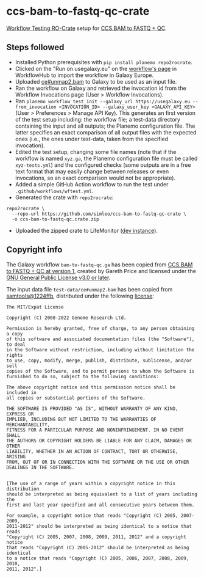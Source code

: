 # ccs-bam-to-fastq-qc-crate

[Workflow Testing RO-Crate](https://crs4.github.io/life_monitor/workflow_testing_ro_crate) setup for [CCS.BAM to FASTQ + QC](https://workflowhub.eu/workflows/220).

## Steps followed

* Installed Python prerequisites with `pip install planemo repo2rocrate`.
* Clicked on the "Run on usegalaxy.eu" on the [workflow's page](https://workflowhub.eu/workflows/220) in WorkflowHub to import the workflow in Galaxy Europe.
* Uploaded [ce#unmap2.bam](https://github.com/samtools/samtools/blob/1224ffbfa249f4e602840e1723bd824c148e0b7d/test/mpileup/ce%23unmap2.bam) to Galaxy to be used as an input file.
* Ran the workflow on Galaxy and retrieved the invocation id from the Workflow Invocations page (User > Workflow Invocations).
* Ran `planemo workflow_test_init --galaxy_url https://usegalaxy.eu --from_invocation <INVOCATION_ID> --galaxy_user_key <GALAXY_API_KEY>` (User > Preferences > Manage API Key). This generates an first version of the test setup including: the workflow file; a test-data directory containing the input and all outputs; the Planemo configuration file. The latter specifies an exact comparison of all output files with the expected ones (i.e., the ones under test-data, taken from the specified invocation).
* Edited the test setup, changing some file names (note that if the workflow is named `xyz.ga`, the Planemo configuration file must be called `xyz-tests.yml`) and the configured checks (some outputs are in a free text format that may easily change between releases or even invocations, so an exact comparison would not be appropriate).
* Added a simple GitHub Action workflow to run the test under `.github/workflows/wftest.yml`.
* Generated the crate with `repo2rocrate`:

```
repo2rocrate \
  --repo-url https://github.com/simleo/ccs-bam-to-fastq-qc-crate \
  -o ccs-bam-to-fastq-qc.crate.zip
```

* Uploaded the zipped crate to LifeMonitor ([dev instance](https://app.dev.lifemonitor.eu/)).

## Copyright info

The Galaxy workflow `bam-to-fastq-qc.ga` has been copied from [CCS.BAM to FASTQ + QC at version 1](https://workflowhub.eu/workflows/220?version=1), created by Gareth Price and licensed under the [GNU General Public License v3.0 or later](https://spdx.org/licenses/GPL-3.0-or-later.html).

The input data file `test-data/ce#unmap2.bam` has been copied from [samtools@1224ffb](https://github.com/samtools/samtools/blob/1224ffbfa249f4e602840e1723bd824c148e0b7d/test/mpileup/ce%23unmap2.bam), distributed under the following [license](https://github.com/samtools/samtools/blob/1224ffbfa249f4e602840e1723bd824c148e0b7d/LICENSE):

```
The MIT/Expat License

Copyright (C) 2008-2022 Genome Research Ltd.

Permission is hereby granted, free of charge, to any person obtaining a copy
of this software and associated documentation files (the "Software"), to deal
in the Software without restriction, including without limitation the rights
to use, copy, modify, merge, publish, distribute, sublicense, and/or sell
copies of the Software, and to permit persons to whom the Software is
furnished to do so, subject to the following conditions:

The above copyright notice and this permission notice shall be included in
all copies or substantial portions of the Software.

THE SOFTWARE IS PROVIDED "AS IS", WITHOUT WARRANTY OF ANY KIND, EXPRESS OR
IMPLIED, INCLUDING BUT NOT LIMITED TO THE WARRANTIES OF MERCHANTABILITY,
FITNESS FOR A PARTICULAR PURPOSE AND NONINFRINGEMENT. IN NO EVENT SHALL
THE AUTHORS OR COPYRIGHT HOLDERS BE LIABLE FOR ANY CLAIM, DAMAGES OR OTHER
LIABILITY, WHETHER IN AN ACTION OF CONTRACT, TORT OR OTHERWISE, ARISING
FROM, OUT OF OR IN CONNECTION WITH THE SOFTWARE OR THE USE OR OTHER
DEALINGS IN THE SOFTWARE.


[The use of a range of years within a copyright notice in this distribution
should be interpreted as being equivalent to a list of years including the
first and last year specified and all consecutive years between them.

For example, a copyright notice that reads "Copyright (C) 2005, 2007-2009,
2011-2012" should be interpreted as being identical to a notice that reads
"Copyright (C) 2005, 2007, 2008, 2009, 2011, 2012" and a copyright notice
that reads "Copyright (C) 2005-2012" should be interpreted as being identical
to a notice that reads "Copyright (C) 2005, 2006, 2007, 2008, 2009, 2010,
2011, 2012".]
```
